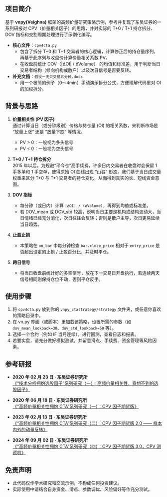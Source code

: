 ## 项目简介
基于 **vnpy(Veighna)** 框架的高频价量研究策略示例，参考并复现了东吴证券的一系列研报对 CPV（价量相关因子）的思路，并对实际的 T+0 / T+1 持仓拆分、DOV 指标和交割周期处理进行了示例化编写。

- **核心文件**：`cpv4cta.py`
  - 包含了拆分 T+0 和 T+1 交易者的核心逻辑，计算修正后的持仓量序列，再基于此序列与收盘价计算价量相关系数 PV。
  - 在收盘前统计 DOV（|∆OI| / ∆Volume） 的均值和标准差，用于判断当日交易者结构（倾向机构或散户）以及次日信号是否要反转。
- **补充文档**：`假设一天只交易五分钟.docx`
  - 用一个极简的例子（0～4min）手动演示拆分公式，方便理解代码里对 OI 的加权拆分。

## 背景与思路

1. **价量相关性 (PV 因子)**  
   通过计算当日（或分钟级别）价格与持仓量 (OI) 的相关系数，来判断市场是 “放量上涨” 还是 “放量下跌” 等情况。  
   - PV > 0：一般视为多头信号  
   - PV < 0：一般视为空头信号  

2. **T+0 / T+1 持仓拆分**  
   2015 年以后，为规避“平今仓”高手续费，许多日内交易者在收盘时会保留 1 手多单和 1 手空单，使得原始 OI 曲线出现 “山谷” 形态。我们基于当日成交量权重来区分 T+0 与 T+1 交易者的持仓变化，从而得到真实的长、短线资金意图。

3. **DOV 指标**  
   - 每分钟（或日内）计算 `|∆OI| / (∆Volume)`，再得到均值或标准差。  
   - 若 DOV_mean 或 DOV_std 较高，说明当日主要是机构或结构波动大，当日情绪已经充分消化，次日往往会反转；否则是散户主导，次日更易延续当日趋势。

4. **止盈止损**  
   - 本策略在 `on_bar` 中每分钟检查 `bar.close_price` 相对于 `entry_price` 是否超出设定的止损 / 止盈百分比，并及时平仓。

5. **跨日信号**  
   - 将当日收盘前统计好的多空信号，放在下一交易日开盘执行，若连续两天信号相同则保持仓位不动，否则平仓反手。

## 使用步骤

1. 将 `cpv4cta.py` 放到你的 `vnpy_ctastrategy/strategy` 文件夹，或任意你喜欢的策略目录中。
2. 在 vn.py 界面（或脚本）里加载该策略，设置所需的参数（如 `dov_mean_lookback=30`、`dov_std_lookback=50` 等）。
3. 选择一个合约（例如 IF 当月连续），进行回测，查看日志和报表。
4. 若要实盘，请充分做好模拟测试，并留意滑点、手续费、资金管理等风险因素。

## 参考研报

- **2020 年 02 月 23 日 · 东吴证券研究所**  
  [《“技术分析拥抱选股因子”系列研究（一）：高频价量相关性，意想不到的选股因子》](https://github.com/jinwukong/-vnpy-CTA-/blob/main/20200223-%E4%B8%9C%E5%90%B4%E8%AF%81%E5%88%B8-%E2%80%9C%E6%8A%80%E6%9C%AF%E5%88%86%E6%9E%90%E6%8B%A5%E6%8A%B1%E9%80%89%E8%82%A1%E5%9B%A0%E5%AD%90%E2%80%9D%E7%B3%BB%E5%88%97%E7%A0%94%E7%A9%B6%EF%BC%88%E4%B8%80%EF%BC%89%EF%BC%9A%E9%AB%98%E9%A2%91%E4%BB%B7%E9%87%8F%E7%9B%B8%E5%85%B3%E6%80%A7%EF%BC%8C%E6%84%8F%E6%83%B3%E4%B8%8D%E5%88%B0%E7%9A%84%E9%80%89%E8%82%A1%E5%9B%A0%E5%AD%90.pdf)  

- **2020 年 06 月 18 日 · 东吴证券研究所**  
  [《“高频价量相关性拥抱 CTA”系列研究（一）：CPV 因子期货版》](https://github.com/jinwukong/-vnpy-CTA-/blob/main/20200618-%E4%B8%9C%E5%90%B4%E8%AF%81%E5%88%B8-%E2%80%9C%E9%AB%98%E9%A2%91%E4%BB%B7%E9%87%8F%E7%9B%B8%E5%85%B3%E6%80%A7%E6%8B%A5%E6%8A%B1CTA%E2%80%9D%E7%B3%BB%E5%88%97%E7%A0%94%E7%A9%B6%EF%BC%88%E4%B8%80%EF%BC%89%EF%BC%9ACPV%E5%9B%A0%E5%AD%90%E6%9C%9F%E8%B4%A7%E7%89%88.pdf)

- **2023 年 02 月 13 日 · 东吴证券研究所**  
  [《“高频价量相关性拥抱 CTA”系列研究（二）：CPV 因子期货版 2.0 —— 样本内外的动量反转》](https://github.com/jinwukong/-vnpy-CTA-/blob/main/20230213-%E4%B8%9C%E5%90%B4%E8%AF%81%E5%88%B8-%E2%80%9C%E9%AB%98%E9%A2%91%E4%BB%B7%E9%87%8F%E7%9B%B8%E5%85%B3%E6%80%A7%E6%8B%A5%E6%8A%B1CTA%E2%80%9D%E7%B3%BB%E5%88%97%E7%A0%94%E7%A9%B6%EF%BC%88%E4%BA%8C%EF%BC%89%EF%BC%9ACPV%E5%9B%A0%E5%AD%90%E6%9C%9F%E8%B4%A7%E7%89%882.0~%E6%A0%B7%E6%9C%AC%E5%86%85%E5%A4%96%E7%9A%84%E5%8A%A8%E9%87%8F%E5%8F%8D%E8%BD%AC.pdf)

- **2024 年 09 月 02 日 · 东吴证券研究所**  
  [《“高频价量相关性拥抱 CTA”系列研究（四）：CPV 因子期货版 3.0，CPV 测谎机》](https://github.com/jinwukong/-vnpy-CTA-/blob/main/20240902-%E4%B8%9C%E5%90%B4%E8%AF%81%E5%88%B8-%E2%80%9C%E9%AB%98%E9%A2%91%E4%BB%B7%E9%87%8F%E7%9B%B8%E5%85%B3%E6%80%A7%E6%8B%A5%E6%8A%B1CTA%E2%80%9D%E7%B3%BB%E5%88%97%E7%A0%94%E7%A9%B6%EF%BC%88%E5%9B%9B%EF%BC%89%EF%BC%9ACPV%E5%9B%A0%E5%AD%90%E6%9C%9F%E8%B4%A7%E7%89%883.0%EF%BC%8CCPV%E6%B5%8B%E8%B0%8E%E6%9C%BA.pdf)

## 免责声明

- 此代码仅作学术研究和交流示例，不构成任何投资建议。
- 实际使用中请结合自身资金、滑点、参数调优、风险偏好等作充分测试。
